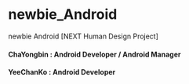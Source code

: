 # newbie_Android
newbie Android [NEXT Human Design Project] 

#### ChaYongbin : Android Developer / Android Manager
#### YeeChanKo : Android Developer